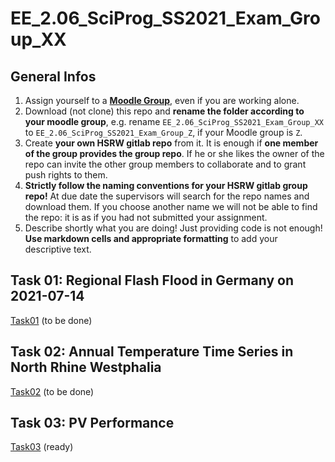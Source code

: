 # EE_2.06_SciProg_SS2021_Exam_Group_XX

## General Infos

1. Assign yourself to a [**Moodle Group**](https://moodle.hochschule-rhein-waal.de/mod/choicegroup/view.php?id=308419), even if you are working alone.
1. Download (not clone) this repo and **rename the folder according to your moodle group**, e.g. rename `EE_2.06_SciProg_SS2021_Exam_Group_XX` to `EE_2.06_SciProg_SS2021_Exam_Group_Z`, if your Moodle group is `Z`. 
1. Create **your own HSRW gitlab repo** from it. It is enough if **one member of the group provides the group repo**. If he or she likes the owner of the repo can invite the other group members to collaborate and to grant push rights to them.
1. **Strictly follow the naming conventions for your HSRW gitlab group repo!** At due date the supervisors will search for the repo names and download them. If you choose another name we will not be able to find the repo: it is as if you had not submitted your assignment.
1. Describe shortly what you are doing! Just providing code is not enough! **Use markdown cells and appropriate formatting** to add your descriptive text.  

## Task 01: Regional Flash Flood in Germany on 2021-07-14

[Task01](Task01/README.md) (to be done)

## Task 02: Annual Temperature Time Series in North Rhine Westphalia

[Task02](Task02/README.md) (to be done)

## Task 03: PV Performance

[Task03](Task03/README.md) (ready)



